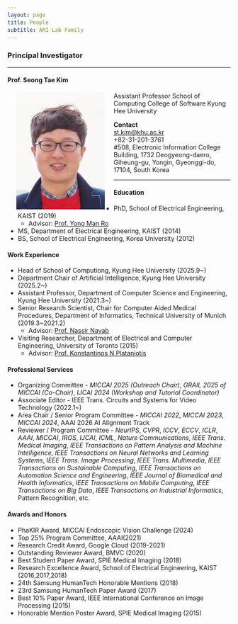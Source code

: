 ```yaml
---
layout: page
title: People 
subtitle: AMI Lab Family
---
```


### Principal Investigator
<hr>

#### Prof. Seong Tae Kim
  
<img src="https://raw.githubusercontent.com/ailabkhu/ailabkhu.github.io/master/img/SeongTae_Kim.png" width="200" height="265" align="left" hspace="20" />
Assistant Professor                  
School of Computing                
College of Software                   
Kyung Hee University                

**Contact**  
st.kim@khu.ac.kr  
+82-31-201-3761        
#508, Electronic Information College Building, 1732 Deogyeong-daero, Giheung-gu, Yongin, Gyeonggi-do, 17104, South Korea  
 

<hr>

#### Education 
* PhD, School of Electrical Engineering, KAIST (2019) 
   - Advisor: [Prof. Yong Man Ro](https://scholar.google.com/citations?user=IPzfF7cAAAAJ) 
* MS, Department of Electrical Engineering, KAIST (2014)  
* BS, School of Electrical Engineering, Korea University (2012)  
  
#### Work Experience
* Head of School of Computiong, Kyung Hee University (2025.9~)
* Department Chair of Artificial Intelligence, Kyung Hee University (2025.2~)
* Assistant Professor, Department of Computer Science and Engineering, Kyung Hee University (2021.3~)
* Senior Research Scientist, Chair for Computer Aided Medical Procedures, Department of Informatics, Technical University of Munich (2019.3~2021.2)
  - Advisor: [Prof. Nassir Navab](https://scholar.google.com/citations?user=kzoVUPYAAAAJ)
* Visiting Researcher, Department of Electrical and Computer Engineering, University of Toronto (2015)
  - Advisor: [Prof. Konstantinos N Plataniotis](https://scholar.google.com/citations?user=W-4N_2gAAAAJ)
  
#### Professional Services
* Organizing Committee - _MICCAI 2025 (Outreach Chair)_, _GRAIL 2025 of MICCAI (Co-Chair)_, _IJCAI 2024 (Workshop and Tutorial Coordinator)_
* Associate Editor - IEEE Trans. Circuits and Systems for Video Technology (2022.1~) 
* Area Chair / Senior Program Committee - _MICCAI 2022_, _MICCAI 2023_, _MICCAI 2024_, AAAI 2026 AI Alignment Track
* Reviewer / Program Committee - _NeurIPS_, _CVPR_, _ICCV_, _ECCV_, _ICLR_, _AAAI_, _MICCAI_, _IROS_, _IJCAI_, _ICML_, _Nature Communications_, _IEEE Trans. Medical Imaging_, _IEEE 
Transactions on Pattern Analysis and Machine Intelligence_, _IEEE Transactions on Neural Networks and Learning Systems_, _IEEE Trans. Image Processing_, _IEEE Trans. Multimedia_, _IEEE Transactions on Sustainable Computing_, _IEEE Transactions on Automation Science and Engineering_, _IEEE Journal of Biomedical and Health Informatics_, _IEEE Transactions on Mobile Computing_, _IEEE Transactions on Big Data_, _IEEE Transactions on Industrial Informatics_, Pattern Recognition, etc. 

#### Awards and Honors
* PhaKIR Award, MICCAI Endoscopic Vision Challenge (2024)
* Top 25% Program Committee, AAAI(2021)
* Research Credit Award, Google Cloud (2019-2021)
* Outstanding Reviewer Award, BMVC (2020)
* Best Student Paper Award, SPIE Medical Imaging (2018) 
* Research Excellence Award, School of Electrical Engineering, KAIST (2016,2017,2018) 
* 24th Samsung HumanTech Honorable Mentions (2018)
* 23rd Samsung HumanTech Paper Award (2017)
* Best 10% Paper Award, IEEE International Conference on Image Processing (2015)
* Honorable Mention Poster Award, SPIE Medical Imaging (2015)
